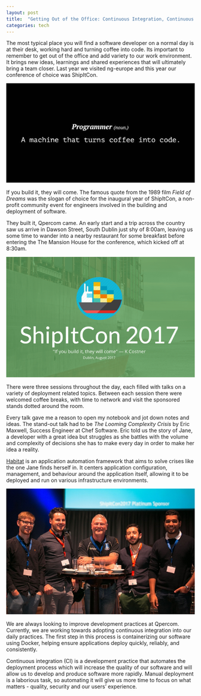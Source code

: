 ```yaml
---
layout: post
title:  "Getting Out of the Office: Continuous Integration, Continuous Learning"
categories: tech
---
```


The most typical place you will find a software developer on a normal day is at their desk, working hard and turning coffee into code. Its important to remember to get out of the office and add variety to our work environment. It brings new ideas, learnings and shared experiences that will ultimately bring a team closer. Last year we visited ng-europe and this year our conference of choice was ShipItCon.

<img src="/assets/posts/2017-09-08-getting-out-of-the-office-fig1.jpg" alt="Figure 1" width="550">

If you build it, they will come. The famous quote from the 1989 film _Field of Dreams_ was the slogan of choice for the inaugural year of ShipItCon, a non-profit community event for engineers involved in the building and deployment of software.

They built it, Qpercom came. An early start and a trip across the country saw us arrive in Dawson Street, South Dublin just shy of 8:00am, leaving us some time to wander into a nearby restaurant for some breakfast before entering the The Mansion House for the conference, which kicked off at 8:30am.

<img src="/assets/posts/2017-09-08-getting-out-of-the-office-fig2.jpg" alt="Figure 2" width="550">

There were three sessions throughout the day, each filled with talks on a variety of deployment related topics. Between each session there were welcomed coffee breaks, with time to network and visit the sponsored stands dotted around the room.

Every talk gave me a reason to open my notebook and jot down notes and ideas. The stand-out talk had to be _The Looming Complexity Crisis_ by Eric Maxwell, Success Engineer at Chef Software. Eric told us the story of Jane, a developer with a great idea but struggles as she battles with the volume and complexity of decisions she has to make every day in order to make her idea a reality.

[Habitat](https://www.habitat.sh/) is an application automation framework that aims to solve crises like the one Jane finds herself in. It centers application configuration, management, and behaviour around the application itself, allowing it to be deployed and run on various infrastructure environments.

<img src="/assets/posts/2017-09-08-getting-out-of-the-office-fig3.jpg" alt="Figure 3" width="550">

We are always looking to improve development practices at Qpercom. Currently, we are working towards adopting continuous integration into our daily practices. The first step in this process is containerizing our software using Docker, helping ensure applications deploy quickly, reliably, and consistently.

Continuous integration (CI) is a development practice that automates the deployment process which will increase the quality of our software and will allow us to develop and produce software more rapidly. Manual deployment is a laborious task, so automating it will give us more time to focus on what matters - quality, security and our users’ experience.